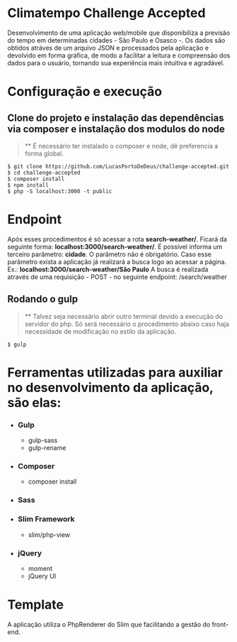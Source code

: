 # Climatempo Challenge Accepted

Desenvolvimento de uma aplicação web/mobile que disponibiliza a previsão do tempo em determinadas cidades - São Paulo e Osasco -. Os dados são obtidos atráves de um arquivo JSON e processados pela aplicação e devolvido em forma gráfica, de modo a facilitar a leitura e compreensão dos dados para o usuário, tornando sua experiência mais intuitiva e agradável.

# Configuração e execução

## Clone do projeto e instalação das dependências via composer e instalação dos modulos do node
> ** É necessário ter instalado o composer e node, dê preferencia a forma global.

```
$ git clone https://github.com/LucasPortoDeDeus/challenge-accepted.git
$ cd challenge-accepted
$ composer install
$ npm install
$ php -S localhost:3000 -t public
```

# Endpoint
Após esses procedimentos é só acessar a rota <b>search-weather/</b>. Ficará da seguinte forma: <strong>localhost:3000/search-weather/</strong>.
É possível informa um terceiro parâmetro: <b>cidade</b>. O parâmetro não é obrigatório.
Caso esse parâmetro exista a aplicação já realizará a busca logo ao acessar a página.
Ex.: <strong>localhost:3000/search-weather/São Paulo</strong>
A busca é realizada através de uma requisição - POST - no seguinte endpoint: /search/weather


## Rodando o gulp
 > ** Talvez seja necessário abrir outro terminal devido a execução do servidor do php. Só será necessário o procedimento abaixo caso haja necessidade de modificação no estilo da aplicação.
```
$ gulp
```

# Ferramentas utilizadas para auxiliar no desenvolvimento da aplicação, são elas:

 - ### Gulp
    - gulp-sass
    - gulp-rename
 - ### Composer
    - composer install
 - ### Sass
 - ### Slim Framework
    - slim/php-view
 - ### jQuery
    - moment
    - jQuery UI

# Template
A aplicação utiliza o PhpRenderer do Slim que facilitando a gestão do front-end.
